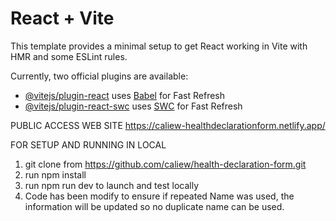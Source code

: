 # React + Vite

This template provides a minimal setup to get React working in Vite with HMR and some ESLint rules.

Currently, two official plugins are available:

- [@vitejs/plugin-react](https://github.com/vitejs/vite-plugin-react/blob/main/packages/plugin-react/README.md) uses [Babel](https://babeljs.io/) for Fast Refresh
- [@vitejs/plugin-react-swc](https://github.com/vitejs/vite-plugin-react-swc) uses [SWC](https://swc.rs/) for Fast Refresh

PUBLIC ACCESS WEB SITE 
https://caliew-healthdeclarationform.netlify.app/

FOR SETUP AND RUNNING IN LOCAL
1. git clone from https://github.com/caliew/health-declaration-form.git
2. run npm install
3. run npm run dev to launch and test locally
4. Code has been modify to ensure if repeated Name was used, the information will be updated so no duplicate name can be used.

